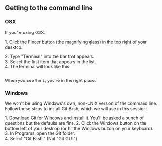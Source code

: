 
## Getting to the command line

### OSX

If you're using OSX:

1\. Click the Finder button (the magnifying glass) in the top right of your desktop.  

<gif>

2\. Type "Terminal" into the bar that appears.   
3\. Select the first item that appears in the list.  
4\. The terminal will look like this:  

<image>

When you see the `$`, you're in the right place.

### Windows

We won't be using Windows's own, non-UNIX version of the command line. Follow these steps to install Git Bash, which we will use in this session:

1\. Download [Git for Windows](https://git-for-windows.github.io/) and install it. You'll be asked a bunch of questions but the defaults are fine.
2\. Click the Windows button on the bottom left of your desktop (or hit the Windows button on your keyboard).  
3\. In Programs, open the Git folder.  
4\. Select "Git Bash." (Not "Git GUI.")  
